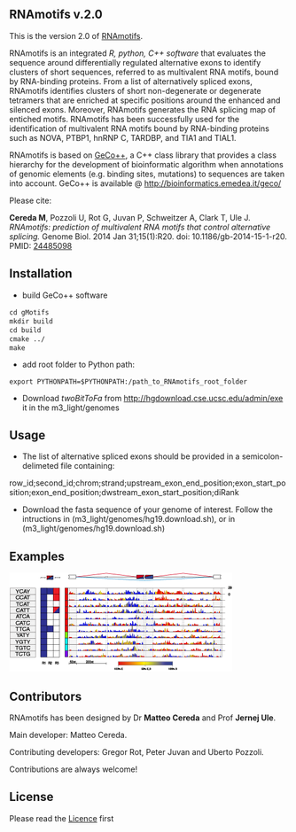 ## RNAmotifs v.2.0 ##


This is the version 2.0 of [RNAmotifs](http://genomebiology.biomedcentral.com/articles/10.1186/gb-2014-15-1-r20]).

RNAmotifs is an integrated *R, python, C++ software* that evaluates the sequence around differentially regulated alternative exons to identify clusters of short sequences, referred to as multivalent RNA motifs, bound by RNA-binding proteins. From a list of alternatively spliced exons, RNAmotifs identifies clusters of short non-degenerate or degenerate tetramers that are enriched at specific positions around the enhanced and silenced exons. Moreover, RNAmotifs generates the RNA splicing map of entiched motifs. RNAmotifs has been successfully used for the identification of multivalent RNA motifs bound by RNA-binding proteins such as NOVA, PTBP1, hnRNP C, TARDBP, and TIA1 and TIAL1.

RNAmotifs is based on [GeCo++](http://bioinformatics.oxfordjournals.org/content/27/9/1313.long), a C++ class library that provides a class hierarchy for the development of bioinformatic algorithm when annotations of genomic elements (e.g. binding sites, mutations) to sequences are taken into account. GeCo++ is available @ http://bioinformatics.emedea.it/geco/


Please cite:

**Cereda M**, Pozzoli U, Rot G, Juvan P, Schweitzer A, Clark T, Ule J. *RNAmotifs: prediction of multivalent RNA motifs that control alternative splicing.* Genome Biol. 2014 Jan 31;15(1):R20. doi: 10.1186/gb-2014-15-1-r20. PMID: [24485098](http://www.ncbi.nlm.nih.gov/pubmed/24485098)


## Installation

- build GeCo++ software
```
cd gMotifs
mkdir build
cd build
cmake ../
make
```
- add root folder to Python path:
```
export PYTHONPATH=$PYTHONPATH:/path_to_RNAmotifs_root_folder
```

- Download *twoBitToFa* from http://hgdownload.cse.ucsc.edu/admin/exe it in the m3_light/genomes



## Usage

- The list of alternative spliced exons should be provided in a semicolon-delimeted file containing:

row_id;second_id;chrom;strand;upstream_exon_end_position;exon_start_position;exon_end_position;dwstream_exon_start_position;diRank

- Download the fasta sequence of your genome of interest. Follow the intructions in (m3_light/genomes/hg19.download.sh), or in (m3_light/genomes/hg19.download.sh)

## Examples 

![NOVA](examples/NOVA.png)

## Contributors

RNAmotifs has been designed by Dr **Matteo Cereda** and Prof **Jernej Ule**. 

Main developer: Matteo Cereda. 

Contributing developers: Gregor Rot, Peter Juvan and Uberto Pozzoli.

Contributions are always welcome!

## License

Please read the [Licence](LICENSE) first